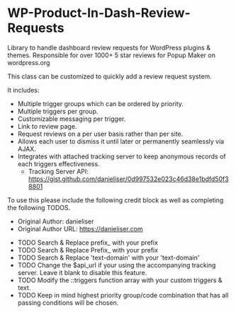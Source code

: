 # WP-Product-In-Dash-Review-Requests
Library to handle dashboard review requests for WordPress plugins &amp; themes. Responsible for over 1000+ 5 star reviews for Popup Maker on wordpress.org


This class can be customized to quickly add a review request system.

It includes:
- Multiple trigger groups which can be ordered by priority.
- Multiple triggers per group.
- Customizable messaging per trigger.
- Link to review page.
- Request reviews on a per user basis rather than per site.
- Allows each user to dismiss it until later or permanently seamlessly via AJAX.
- Integrates with attached tracking server to keep anonymous records of each triggers effectiveness.
  - Tracking Server API: https://gist.github.com/danieliser/0d997532e023c46d38e1bdfd50f38801

To use this please include the following credit block as well as completing the following TODOS.

 * Original Author: danieliser
 * Original Author URL: https://danieliser.com

- TODO Search & Replace prefix_ with your prefix
- TODO Search & Replace Prefix_ with your prefix
- TODO Search & Replace 'text-domain' with your 'text-domain'
- TODO Change the $api_url if your using the accompanying tracking server. Leave it blank to disable this feature.
- TODO Modify the ::triggers function array with your custom triggers & text.
- TODO Keep in mind highest priority group/code combination that has all passing conditions will be chosen.
